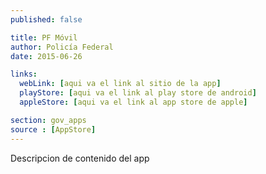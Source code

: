 ```yaml
---
published: false

title: PF Móvil
author: Policía Federal
date: 2015-06-26

links:
  webLink: [aqui va el link al sitio de la app]
  playStore: [aqui va el link al play store de android]
  appleStore: [aqui va el link al app store de apple]

section: gov_apps
source : [AppStore]
---
```


Descripcion de contenido del app
